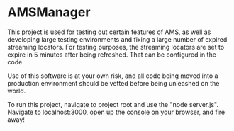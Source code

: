 # AMSManager

This project is used for testing out certain features of AMS, as well as developing large testing environments and fixing a large number of expired streaming locators.
For testing purposes, the streaming locators are set to expire in 5 minutes after being refreshed. That can be configured in the code. 

Use of this software is at your own risk, and all code being moved into a production environment should be vetted before being unleashed on the world. 

To run this project, navigate to project root and use the "node server.js".  Navigate to localhost:3000, open up the console on your browser, and fire away!
